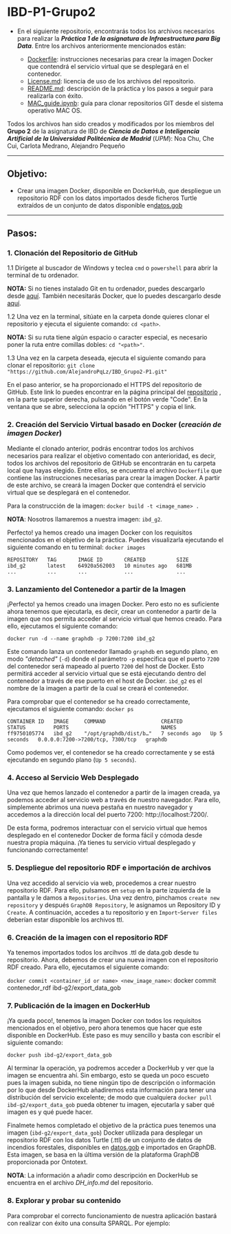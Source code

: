 # IBD-P1-Grupo2

- En el siguiente repositorio, encontrarás todos los archivos necesarios para realizar la ***Práctica 1 de la asignatura de Infraestructura para Big Data***. Entre los archivos anteriormente mencionados están:

    - [Dockerfile](Dockerfile): instrucciones necesarias para crear la imagen Docker que contendrá el servicio virtual que se desplegará en el contenedor.
    - [License.md](License.md): licencia de uso de los archivos del repositorio.
    - [README.md](README.md): descripción de la práctica y los pasos a seguir para realizarla con éxito.
    - [MAC_guide.ipynb](MAC_guide.ipynb): guía para clonar repositorios GIT desde el sistema operativo MAC OS.

Todos los archivos han sido creados y modificados por los miembros del **Grupo 2** de la asignatura de IBD de ***Ciencia de Datos e Inteligencia Artificial de la Universidad Politécnica de Madrid*** (*UPM*): Noa Chu, Che Cui, Carlota Medrano, Alejandro Pequeño
****

## Objetivo:


- Crear una imagen Docker, disponible en DockerHub, que despliegue un repositorio RDF con los datos importados desde ficheros Turtle extraídos de un conjunto de datos disponible en[datos.gob](https://datos.gob.es/es)
****

## Pasos:

### 1. Clonación del Repositorio de GitHub

1.1 Dirígete al buscador de Windows y teclea `cmd` o `powershell` para abrir la terminal de tu ordenador.
    
**NOTA:** Si no tienes instalado Git en tu ordenador, puedes descargarlo desde [aquí](https://git-scm.com/downloads). También necesitarás Docker, que lo puedes descargarlo desde [aquí](https://www.docker.com/products/docker-desktop/).

1.2 Una vez en la terminal, sitúate en la carpeta donde quieres clonar el repositorio y ejecuta el siguiente comando: `cd <path>`.

**NOTA:** Si su ruta tiene algún espacio o caracter especial, es necesario poner la ruta entre comillas dobles: `cd "<path>"`.

1.3 Una vez en la carpeta deseada, ejecuta el siguiente comando para clonar el repositorio:
`git clone "https://github.com/AlejandroPqLz/IBD_Grupo2-P1.git"`

En el paso anterior, se ha proporcionado el HTTPS del repositorio de GitHub. Este link lo puedes encontrar en la página principal del [repositorio](https://github.com/AlejandroPqLz/IBD_Grupo2-P1) , en la parte superior derecha, pulsando en el botón verde "Code". En la ventana que se abre, selecciona la opción "HTTPS" y copia el link. 


### 2. Creación del Servicio Virtual basado en Docker (*creación de imagen Docker*)

Mediante el clonado anterior, podrás encontrar todos los archivos necesarios para realizar el objetivo comentado con anterioridad, es decir, todos los archivos del repositorio de GitHub se encontrarán en tu carpeta local que hayas elegido. Entre ellos, se encuentra el archivo `Dockerfile` que contiene las instrucciones necesarias para crear la imagen Docker. A partir de este archivo, se creará la imagen Docker que contendrá el servicio virtual que se desplegará en el contenedor. 

Para la construcción de la imagen: `docker build -t <image_name> .` 
    
**NOTA**: Nosotros llamaremos a nuestra imagen: `ibd_g2`.

Perfecto! ya hemos creado una imagen Docker con los requisitos mencionados en el objetivo de la práctica. Puedes visualizarla ejecutando el siguiente comando en tu terminal: `docker images`

```
REPOSITORY   TAG       IMAGE ID       CREATED          SIZE
ibd_g2       latest    64920a562003   10 minutes ago   681MB
...          ...       ...            ...              ...
```

### 3. Lanzamiento del Contenedor a partir de la Imagen

¡Perfecto! ya hemos creado una imagen Docker. Pero esto no es suficiente ahora tenemos que ejecutarla, es decir, crear un contenedor a partir de la imagen que nos permita acceder al servicio virtual que hemos creado. Para ello, ejecutamos el siguiente comando:

`docker run -d --name graphdb -p 7200:7200 ibd_g2`

Este comando lanza un contenedor llamado `graphdb` en segundo plano, en modo *"detached"* (`-d`) donde el parámetro `-p` especifica que el puerto `7200` del contenedor será mapeado al puerto `7200` del host de Docker. Esto permitirá acceder al servicio virtual que se está ejecutando dentro del contenedor a través de ese puerto en el host de Docker. `ibd_g2` es el nombre de la imagen a partir de la cual se creará el contenedor.

Para comprobar que el contenedor se ha creado correctamente, ejecutamos el siguiente comando: `docker ps`

```
CONTAINER ID   IMAGE     COMMAND                  CREATED         STATUS         PORTS                              NAMES
ff9750105774   ibd_g2    "/opt/graphdb/dist/b…"   7 seconds ago   Up 5 seconds   0.0.0.0:7200->7200/tcp, 7300/tcp   graphdb
```

Como podemos ver, el contenedor se ha creado correctamente y se está ejecutando en segundo plano (`Up 5 seconds`).



### 4. Acceso al Servicio Web Desplegado

Una vez que hemos lanzado el contenedor a partir de la imagen creada, ya podemos acceder al servicio web a través de nuestro navegador. Para ello, simplemente abrimos una nueva pestaña en nuestro navegador y accedemos a la dirección local del puerto 7200: http://localhost:7200/.

De esta forma, podremos interactuar con el servicio virtual que hemos desplegado en el contenedor Docker de forma fácil y cómoda desde nuestra propia máquina. ¡Ya tienes tu servicio virtual desplegado y funcionando correctamente!


### 5. Despliegue del repositorio RDF e importación de archivos

Una vez accedido al servicio via web, procedemos a crear nuestro repositorio RDF. Para ello, pulsamos en `setup` en la parte izquierda de la pantalla y le damos a `Repositories`. Una vez dentro, pinchamos `create new repository` y después `GraphDB Repository`, le asignamos un Repository ID y `Create`. 
A continuación, accedes a tu repositorio y en `Import`-`Server files` deberían estar disponible los archivos ttl.

### 6. Creación de la imagen con el repositorio RDF

Ya tenemos importados todos los arcihvos .ttl de data.gob desde tu repositorio. Ahora, debemos de crear una nueva imagen con el repositorio RDF creado. Para ello, ejecutamos el siguiente comando: 

`docker commit <container_id or name> <new_image_name>`: docker commit contenedor_rdf ibd-g2/export_data_gob

### 7. Publicación de la imagen en DockerHub

¡Ya queda poco!, tenemos la imagen Docker con todos los requisitos mencionados en el objetivo, pero ahora tenemos que hacer que este disponible en DockerHub. Este paso es muy sencillo y basta con escribir el siguiente comando: 

`docker push ibd-g2/export_data_gob`

Al terminar la operación, ya podremos acceder a DockerHub y ver que la imagen se encuentra ahí. Sin embargo, esto se queda un poco escueto pues la imagen subida, no tiene ningún tipo de descripción o información por lo que desde DockerHub añadiremos esta información para tener una distribución del servicio excelente; de modo que cualquiera `docker pull ibd-g2/export_data_gob` pueda obtener tu imagen, ejecutarla y saber qué imagen es y qué puede hacer.

Finalmete hemos completado el objetivo de la práctica pues tenemos una imagen (`ibd-g2/export_data_gob`) Docker utilizada para desplegar un repositorio RDF con los datos Turtle (.ttl) de un conjunto de datos de incendios forestales, disponibles en [datos.gob](https://datos.gob.es/es) e importados en GraphDB. Esta imagen, se basa en la última versión de la plataforma GraphDB proporcionada por Ontotext.

**NOTA**: La información a añadir como descripción en DockerHub se encuentra en el archivo *DH_info.md* del repositorio.

### 8. Explorar y probar su contenido

Para comprobar el correcto funcionamiento de nuestra aplicación bastará con realizar con éxito una consulta SPARQL. Por ejemplo:

